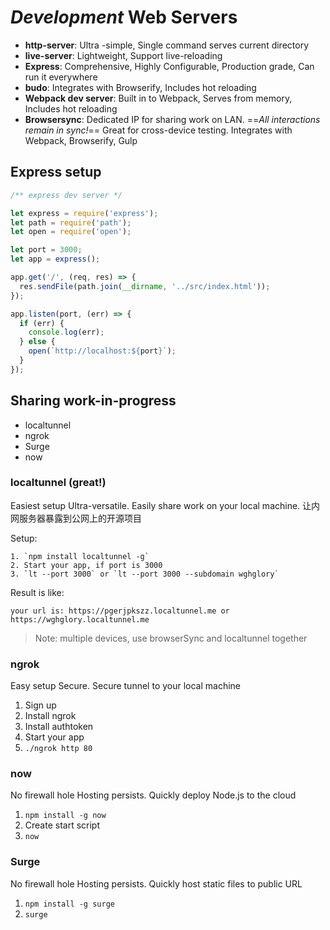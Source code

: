 # _Development_ Web Servers

* **http-server**: Ultra -simple, Single command serves current directory
* **live-server**: Lightweight, Support live-reloading
* **Express**: Comprehensive, Highly Configurable, Production grade, Can run it everywhere
* **budo**: Integrates with Browserify, Includes hot reloading
* **Webpack dev server**: Built in to Webpack, Serves from memory, Includes hot reloading
* **Browsersync**: Dedicated IP for sharing work on LAN. ==_All interactions remain in sync!_== Great for cross-device testing. Integrates with Webpack, Browserify, Gulp

## Express setup

```javascript
/** express dev server */

let express = require('express');
let path = require('path');
let open = require('open');

let port = 3000;
let app = express();

app.get('/', (req, res) => {
  res.sendFile(path.join(__dirname, '../src/index.html'));
});

app.listen(port, (err) => {
  if (err) {
    console.log(err);
  } else {
    open(`http://localhost:${port}`);
  }
});
```

## Sharing work-in-progress

* localtunnel
* ngrok
* Surge
* now

### localtunnel (great!)

Easiest setup Ultra-versatile. Easily share work on your local machine. 让内网服务器暴露到公网上的开源项目

Setup:

    1. `npm install localtunnel -g`
    2. Start your app, if port is 3000
    3. `lt --port 3000` or `lt --port 3000 --subdomain wghglory`

Result is like:

    your url is: https://pgerjpkszz.localtunnel.me or https://wghglory.localtunnel.me

> Note: multiple devices, use browserSync and localtunnel together

### ngrok

Easy setup Secure. Secure tunnel to your local machine

1.  Sign up
1.  Install ngrok
1.  Install authtoken
1.  Start your app
1.  `./ngrok http 80`

### now

No firewall hole Hosting persists. Quickly deploy Node.js to the cloud

1.  `npm install -g now`
1.  Create start script
1.  `now`

### Surge

No firewall hole Hosting persists. Quickly host static files to public URL

1.  `npm install -g surge`
1.  `surge`
